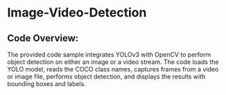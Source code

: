 # Image-Video-Detection

## Code Overview:
The provided code sample integrates YOLOv3 with OpenCV to perform object detection on either an image or a video stream.
The code loads the YOLO model, reads the COCO class names, captures frames from a video or image file, performs object detection, and displays the results with bounding boxes and labels.
